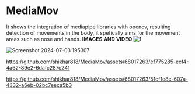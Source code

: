 # MediaMov
It shows the integration of mediapipe libraries with opencv, resulting detection of movements in the body, it spefically aims for the movement areas such as nose and hands. 
<B> IMAGES AND VIDEO </B>
![1](https://github.com/shikhar818/MediaMov/assets/68017263/51d2d7a6-eaa8-4817-b779-c3380009641b)


![Screenshot 2024-07-03 195307](https://github.com/shikhar818/MediaMov/assets/68017263/7779e54a-29c5-4972-b716-6dd915506211)




https://github.com/shikhar818/MediaMov/assets/68017263/ef775285-ecf4-4a62-89e2-6dafc287c241



https://github.com/shikhar818/MediaMov/assets/68017263/51cf1e8e-607a-4332-a6eb-02bc7eeca5b3

